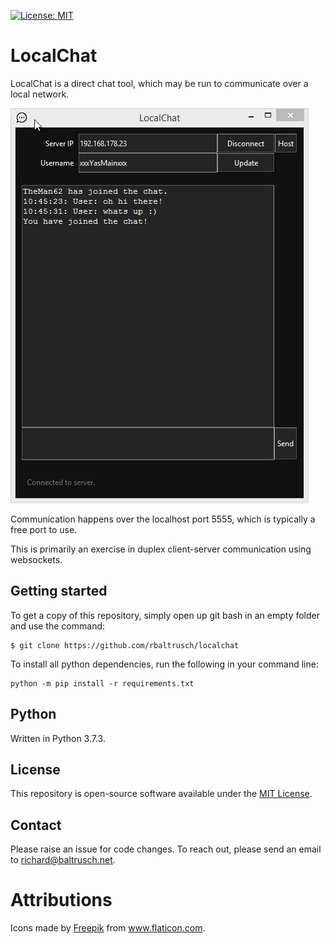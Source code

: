 [![License: MIT](https://img.shields.io/badge/License-MIT-purple.svg)](https://opensource.org/licenses/MIT)

# LocalChat

LocalChat is a direct chat tool, which may be run to communicate over a local network.

![Gif of the application GUI](https://github.com/rbaltrusch/LocalChat/blob/master/src/gui/media/gif1.gif?raw=true "Gif of the application GUI")

Communication happens over the localhost port 5555, which is typically a free port to use.

This is primarily an exercise in duplex client-server communication using websockets.

## Getting started

To get a copy of this repository, simply open up git bash in an empty folder and use the command:

    $ git clone https://github.com/rbaltrusch/localchat

To install all python dependencies, run the following in your command line:

    python -m pip install -r requirements.txt

## Python

Written in Python 3.7.3.

## License

This repository is open-source software available under the [MIT License](https://github.com/rbaltrusch/localchat/blob/master/LICENSE).

## Contact

Please raise an issue for code changes. To reach out, please send an email to richard@baltrusch.net.

# Attributions

<div>Icons made by <a href="https://www.freepik.com" title="Freepik">Freepik</a> from <a href="https://www.flaticon.com/" title="Flaticon">www.flaticon.com</a>.</div>
